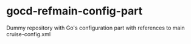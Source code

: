 # gocd-refmain-config-part
Dummy repository with Go's configuration part with references to main cruise-config.xml
